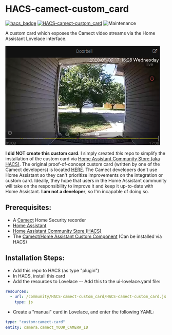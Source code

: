 # HACS-camect-custom_card
[![hacs_badge](https://img.shields.io/badge/HACS-Default-orange.svg)](https://github.com/hacs/integration) 
[![HACS-camect-custom_card](https://img.shields.io/github/v/release/pfunkmallone/HACS-camect-custom_card.svg?1)](https://github.com/pfunkmallone/HACS-camect-custom_card) ![Maintenance](https://img.shields.io/maintenance/yes/2020.svg)

A custom card which exposes the Camect video streams via the Home Assistant Lovelace interface.

<img src="https://github.com/pfunkmallone/HACS-camect-custom_card/blob/master/images/doorbell.png">


**I did NOT create this custom card**. I simply created *this* repo to simplify the installation of the custom card via [Home Assistant Community Store (aka HACS)](https://hacs.xyz/). The original proof-of-concept custom card (written by one of the Camect developers) is located [HERE](https://github.com/camect/home-assistant-integration). The Camect developers don't use Home Assistant so they can't prioritize improvements on the integration or custom card. Ideally, they hope that users in the Home Assistant community will take on the responsibility to improve it and keep it up-to-date with Home Assistant. **I am not a developer**, so I'm incapable of doing so.

## Prerequisites:
- A [Camect](https://camect.com) Home Security recorder
- [Home Assistant](https://home-assistant.io)
- [Home Assistant Community Store (HACS)](https://hacs.xyz)
- The [Camect/Home Assistant Custom Component](https://github.com/pfunkmallone/HACS-camect-integration) (Can be installed via HACS)

## Installation Steps:
- Add this repo to HACS (as type "plugin")
- In HACS, install this card
- Add the resources to Lovelace
-- Add this to the ui-lovelace.yaml file:
```yaml
resources:
  - url: /community/HACS-camect-custom_card/HACS-camect-custom_card.js
    type: js
```
- Create a "manual" card in Lovelace, and enter the following YAML:
```yaml
type: "custom:camect-card"
entity: camera.camect_YOUR_CAMERA_ID
```
